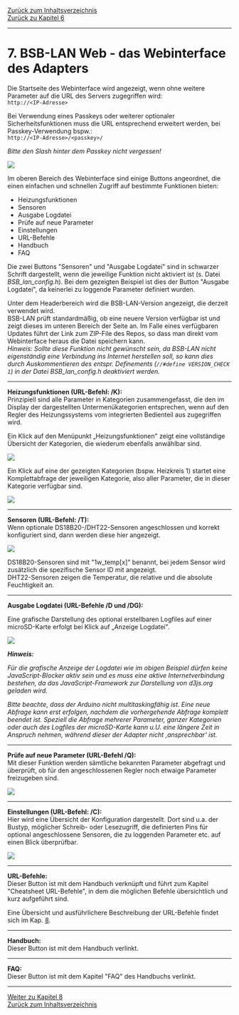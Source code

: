 [Zurück zum Inhaltsverzeichnis](inhaltsverzeichnis.md)  
[Zurück zu Kapitel 6](kap06.md)    
    
---

# 7. BSB-LAN Web - das Webinterface des Adapters
Die Startseite des Webinterface wird angezeigt, wenn ohne weitere
Parameter auf die URL des Servers zugegriffen wird:  
`http://<IP-Adresse>`

Bei Verwendung eines Passkeys oder weiterer optionaler
Sicherheitsfunktionen muss die URL entsprechend erweitert werden, bei
Passkey-Verwendung bspw.:  
`http://<IP-Adresse>/<passkey>/`

*Bitte den Slash hinter dem Passkey nicht vergessen!*
    
<img src="https://raw.githubusercontent.com/1coderookie/BSB-LPB-LAN/master/docs/pics/webinterface_startseite.png">
    
Im oberen Bereich des Webinterface sind einige Buttons angeordnet, die einen einfachen und schnellen Zugriff auf bestimmte Funktionen bieten:  
- Heizungsfunktionen  
- Sensoren  
- Ausgabe Logdatei  
- Prüfe auf neue Parameter  
- Einstellungen  
- URL-Befehle  
- Handbuch  
- FAQ  
   
Die zwei Buttons "Sensoren" und "Ausgabe Logdatei" sind in schwarzer Schrift dargestellt, wenn die jeweilige Funktion nicht aktiviert ist (s. Datei *BSB_lan_config.h*). Bei dem gezeigten Beispiel ist dies der Button "Ausgabe Logdatei", da keinerlei zu loggende Parameter definiert wurden.  
  
Unter dem Headerbereich wird die BSB-LAN-Version angezeigt, die derzeit verwendet wird.  
BSB-LAN prüft standardmäßig, ob eine neuere Version verfügbar ist und zeigt dieses im unteren Bereich der Seite an. Im Falle eines verfügbaren Updates führt der Link zum ZIP-File des Repos, so dass man direkt vom Webinterface heraus die Datei speichern kann.  
*Hinweis: Sollte diese Funktion nicht gewünscht sein, da BSB-LAN nicht eigenständig eine Verbindung ins Internet herstellen soll, so kann dies durch Auskommentieren des entspr. Definements (`//#define VERSION_CHECK 1`) in der Datei BSB_lan_config.h deaktiviert werden.*   

---  
   
**Heizungsfunktionen (URL-Befehl: /K):**  
Prinzipiell sind alle Parameter in Kategorien zusammengefasst, die den
im Display der dargestellten Untermenükategorien entsprechen, wenn auf den Regler des Heizungssystems vom integrierten Bedienteil aus zugegriffen wird.

Ein Klick auf den Menüpunkt „Heizungsfunktionen" zeigt eine vollständige
Übersicht der Kategorien, die wiederum ebenfalls anwählbar sind.
    
<img src="https://raw.githubusercontent.com/1coderookie/BSB-LPB-LAN/master/docs/pics/webinterface_kategorien.png">
    
Ein Klick auf eine der gezeigten Kategorien (bspw. Heizkreis 1) startet
eine Komplettabfrage der jeweiligen Kategorie, also aller Parameter, die
in dieser Kategorie verfügbar sind.
    
<img src="https://raw.githubusercontent.com/1coderookie/BSB-LPB-LAN/master/docs/pics/webinterface_kategorie-HK1.png">
    
---  
   
**Sensoren (URL-Befehl: /T):**  
Wenn optionale DS18B20-/DHT22-Sensoren angeschlossen und korrekt konfiguriert sind, dann werden diese hier angezeigt.  

<img src="https://raw.githubusercontent.com/1coderookie/BSB-LPB-LAN/master/docs/pics/webinterface_sensoren.png">

DS18B20-Sensoren sind mit "1w_temp[x]" benannt, bei jedem Sensor wird zusätzlich die spezifische Sensor ID mit angezeigt.  
DHT22-Sensoren zeigen die Temperatur, die relative und die absolute Feuchtigkeit an.  
   
---  
   
**Ausgabe Logdatei (URL-Befehle /D und /DG):**  

Eine grafische Darstellung des optional erstellbaren Logfiles auf einer 
microSD-Karte erfolgt bei Klick auf „Anzeige Logdatei".
    
<img src="https://raw.githubusercontent.com/1coderookie/BSB-LPB-LAN/master/docs/pics/webinterface_log.jpg">  
    
***Hinweis:*** 
    
*Für die grafische Anzeige der Logdatei wie im obigen Beispiel dürfen 
keine JavaScript-Blocker aktiv sein und es muss eine aktive Internetverbindung 
bestehen, da das JavaScript-Framework zur Darstellung von d3js.org geladen wird.*  

*Bitte beachte, dass der Arduino nicht multitaskingfähig ist. Eine neue
Abfrage kann erst erfolgen, nachdem die vorhergehende Abfrage komplett
beendet ist. Speziell die Abfrage mehrerer Parameter, ganzer Kategorien
oder auch des Logfiles der microSD-Karte kann u.U. eine längere Zeit in Anspruch
nehmen, während dieser der Adapter nicht ‚ansprechbar' ist.*

---  
   
**Prüfe auf neue Parameter (URL-Befehl /Q):**  
Mit dieser Funktion werden sämtliche bekannten Parameter abgefragt und überprüft, ob für den angeschlossenen Regler noch etwaige Parameter freizugeben sind.  
   
<img src="https://raw.githubusercontent.com/1coderookie/BSB-LPB-LAN/master/docs/pics/webinterface_Q_de.png">  
   
---  
   
**Einstellungen (URL-Befehl: /C):**  
Hier wird eine Übersicht der Konfiguration dargestellt. Dort sind u.a. der Bustyp, möglicher Schreib- oder Lesezugriff, die definierten Pins für optional
angeschlossene Sensoren, die zu loggenden Parameter etc. auf einen Blick
überprüfbar.
   
<img src="https://raw.githubusercontent.com/1coderookie/BSB-LPB-LAN/master/docs/pics/webinterface_konfig.png">  
   
---  
   
**URL-Befehle:**  
Dieser Button ist mit dem Handbuch verknüpft und führt zum Kapitel "Cheatsheet URL-Befehle", in dem die möglichen Befehle übersichtlich und kurz aufgeführt sind.  
   
   
   
   
Eine Übersicht und ausführlichere Beschreibung der URL-Befehle findet
sich im Kap. [8](kap08.md).
   
---  
   
**Handbuch:**  
Dieser Button ist mit dem Handbuch verlinkt.  
   
---  
   
**FAQ:**  
Dieser Button ist mit dem Kapitel "FAQ" des Handbuchs verlinkt.
    
---
    

     
[Weiter zu Kapitel 8](kap08.md)      
[Zurück zum Inhaltsverzeichnis](inhaltsverzeichnis.md)   
    


